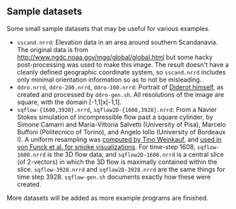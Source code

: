 ## Sample datasets

Some small sample datasets that may be useful for various examples.

* `sscand.nrrd`: Elevation data in an area around southern Scandanavia.
The original data is from http://www.ngdc.noaa.gov/mgg/global/global.html
but some hacky post-processing was used to make this image. The result doesn't
have a cleanly defined geographic coordinate system, so `sscand.nrrd` includes
only minimal orientation information so as to not be misleading.
* `ddro.nrrd`, `ddro-200.nrrd`, `ddro-100.nrrd`: Portrait of [Diderot himself](https://en.wikipedia.org/wiki/Denis_Diderot),
as created and processed by `ddro-gen.sh`.  All resolutions of the image
are square, with the domain [-1,1]x[-1,1].
* `sqflow-{1608,3928}.nrrd`, `sqflow2D-{1608,3928}.nrrd`: From a
Navier Stokes simulation of incompressible flow past a square cylinder,
by Simone Camarri and Maria-Vittoria Salvetti (University of Pisa), Marcelo Buffoni (Politecnico of
Torino), and Angelo Iollo (University of Bordeaux I). A uniform resampling
was [computed by Tino Weinkauf](https://people.mpi-inf.mpg.de/~weinkauf/notes/squarecylinder.html),
and [used in von Funck et al. for smoke visualizations](https://doi.org/10.1109/TVCG.2008.163).
For time-step 1608, `sqflow-1608.nrrd` is the 3D flow data,
and `sqflow2D-1608.nrrd` is a central slice (of 2-vectors) in which
the 3D flow is maximally contained within the slice.
`sqflow-3928.nrrd` and `sqflow2D-3928.nrrd` are the same things for time step 3928.
`sqflow-gen.sh` documents exactly how these were created.

More datasets will be added as more example programs are finished.

